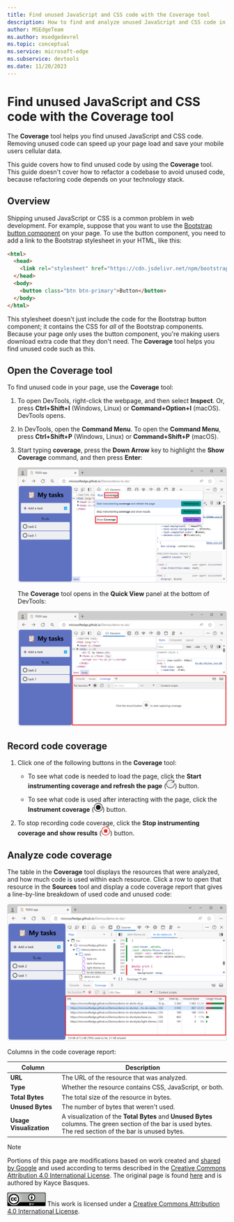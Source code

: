 ```yaml
---
title: Find unused JavaScript and CSS code with the Coverage tool
description: How to find and analyze unused JavaScript and CSS code in Microsoft Edge DevTools.
author: MSEdgeTeam
ms.author: msedgedevrel
ms.topic: conceptual
ms.service: microsoft-edge
ms.subservice: devtools
ms.date: 11/20/2023
---
```

<!-- Copyright Kayce Basques

   Licensed under the Apache License, Version 2.0 (the "License");
   you may not use this file except in compliance with the License.
   You may obtain a copy of the License at

       https://www.apache.org/licenses/LICENSE-2.0

   Unless required by applicable law or agreed to in writing, software
   distributed under the License is distributed on an "AS IS" BASIS,
   WITHOUT WARRANTIES OR CONDITIONS OF ANY KIND, either express or implied.
   See the License for the specific language governing permissions and
   limitations under the License.  -->
# Find unused JavaScript and CSS code with the Coverage tool

The **Coverage** tool helps you find unused JavaScript and CSS code.  Removing unused code can speed up your page load and save your mobile users cellular data.

This guide covers how to find unused code by using the **Coverage** tool. This guide doesn't cover how to refactor a codebase to avoid unused code, because refactoring code depends on your technology stack.


<!-- ====================================================================== -->
## Overview

Shipping unused JavaScript or CSS is a common problem in web development.  For example, suppose that you want to use the [Bootstrap button component](https://getbootstrap.com/docs/4.3/components/buttons) on your page.  To use the button component, you need to add a link to the Bootstrap stylesheet in your HTML, like this:

```html
<html>
  <head>
    <link rel="stylesheet" href="https://cdn.jsdelivr.net/npm/bootstrap@5.3.2/dist/css/bootstrap.min.css">
  </head>
  <body>
    <button class="btn btn-primary">Button</button>
  </body>
</html>
```

This stylesheet doesn't just include the code for the Bootstrap button component; it contains the CSS for _all_ of the Bootstrap components.  Because your page only uses the button component, you're making users download extra code that they don't need.  The **Coverage** tool helps you find unused code such as this.


<!-- ====================================================================== -->
## Open the Coverage tool

To find unused code in your page, use the **Coverage** tool:

1. To open DevTools, right-click the webpage, and then select **Inspect**.  Or, press **Ctrl+Shift+I** (Windows, Linux) or **Command+Option+I** (macOS).  DevTools opens.

1. In DevTools, open the **Command Menu**. To open the **Command Menu**, press **Ctrl+Shift+P** (Windows, Linux) or **Command+Shift+P** (macOS).

1. Start typing **coverage**, press the **Down Arrow** key to highlight the **Show Coverage** command, and then press **Enter**:

   ![The Command Menu pop-up in DevTools, showing the Show Coverage command](./index-images/command-menu-show-coverage.png)

   The **Coverage** tool opens in the **Quick View** panel at the bottom of DevTools:

   ![The Coverage tool](./index-images/coverage-console-quick-view-coverage-empty.png)


<!-- ====================================================================== -->
## Record code coverage

1. Click one of the following buttons in the **Coverage** tool:

   *  To see what code is needed to load the page, click the **Start instrumenting coverage and refresh the page** (![The Start instrumenting coverage and refresh the page icon](./index-images/reload-icon.png)) button.

   *  To see what code is used after interacting with the page, click the **Instrument coverage** (![The Instrument coverage icon](./index-images/record-icon.png)) button.

1. To stop recording code coverage, click the **Stop instrumenting coverage and show results** (![The Stop instrumenting coverage and show results icon](./index-images/stop-icon.png)) button.


<!-- ====================================================================== -->
## Analyze code coverage

The table in the **Coverage** tool displays the resources that were analyzed, and how much code is used within each resource.  Click a row to open that resource in the **Sources** tool and display a code coverage report that gives a line-by-line breakdown of used code and unused code:

![A code coverage report](./index-images/coverage-sources-resource-quick-view-coverage-selected.png)

Columns in the code coverage report:

| Column | Description |
| --- | --- |
| **URL** | The URL of the resource that was analyzed. |
| **Type** | Whether the resource contains CSS, JavaScript, or both. |
| **Total Bytes** | The total size of the resource in bytes. |
| **Unused Bytes** | The number of bytes that weren't used. |
| **Usage Visualization** | A visualization of the **Total Bytes** and **Unused Bytes** columns.  The green section of the bar is used bytes.  The red section of the bar is unused bytes. |


<!-- ====================================================================== -->
> [!NOTE]
> Portions of this page are modifications based on work created and [shared by Google](https://developers.google.com/terms/site-policies) and used according to terms described in the [Creative Commons Attribution 4.0 International License](https://creativecommons.org/licenses/by/4.0).
> The original page is found [here](https://developer.chrome.com/docs/devtools/coverage/) and is authored by Kayce Basques.

[![Creative Commons License](../../media/cc-logo/88x31.png)](https://creativecommons.org/licenses/by/4.0)
This work is licensed under a [Creative Commons Attribution 4.0 International License](https://creativecommons.org/licenses/by/4.0).
